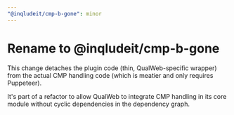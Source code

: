 ```yaml
---
"@inqludeit/cmp-b-gone": minor
---
```


# Rename to @inqludeit/cmp-b-gone

This change detaches the plugin code (thin, QualWeb-specific wrapper) from the
actual CMP handling code (which is meatier and only requires Puppeteer).

It's part of a refactor to allow QualWeb to integrate CMP handling in its core
module without cyclic dependencies in the dependency graph.
